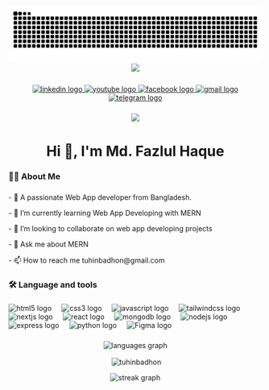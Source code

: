 <img src="https://raw.githubusercontent.com/Tuhinbadhon/Tuhinbadhon/output/snake.svg" alt="Snake animation" />

<div align="center">
  <img height="277" src="https://i.ibb.co/G3CcMYN/building-webpage.gif"  />
<!--  <img src="" align="right" width="320" height="240"> -->

</div>

###

<div align="center">
  <a href="https://www.linkedin.com/in/md-fazlul-haque-bd" onclick="window.open(this.href, '_blank'); return false;">
    <img src="https://img.shields.io/static/v1?message=LinkedIn&logo=linkedin&label=&color=0077B5&logoColor=white&labelColor=&style=for-the-badge" height="25" alt="linkedin logo"  />
  </a>
  <a href="https://www.youtube.com/channel/UCjIYyb2Eh1DjN2L2OvSUc3Q" target="_blank">
    <img src="https://img.shields.io/static/v1?message=Youtube&logo=youtube&label=&color=FF0000&logoColor=white&labelColor=&style=for-the-badge" height="25" alt="youtube logo"  />
  </a>
  <a href="https://www.facebook.com/tuhinbadhon" target="_blank">
    <img src="https://img.shields.io/static/v1?message=Facebook&logo=facebook&label=&color=1877F2&logoColor=white&labelColor=&style=for-the-badge" height="25" alt="facebook logo"  />
  </a>
  <a href="mailto: tuhinbadhon@gmail.com" target="_blank">
    <img src="https://img.shields.io/static/v1?message=Gmail&logo=gmail&label=&color=D14836&logoColor=white&labelColor=&style=for-the-badge" height="25" alt="gmail logo"  />
  </a>
  <a href="https://t.me/fazlulhaque04" target="_blank">
    <img src="https://img.shields.io/static/v1?message=Telegram&logo=telegram&label=&color=2CA5E0&logoColor=white&labelColor=&style=for-the-badge" height="25" alt="telegram logo"  />
  </a>
</div>

###

<div align="center">
  <img src="https://visitor-badge.laobi.icu/badge?page_id=Tuhinbadhon.Tuhinbadhon&"  />
</div>

###

<h1 align="center">Hi 👋, I'm Md. Fazlul Haque</h1>

###

<h3 align="left">👩‍💻  About Me</h3>

###

<p align="left">- 🔭 A passionate Web App developer from Bangladesh.</p>
<p align="left">- 🌱 I’m currently learning Web App Developing with MERN</p>
<p align="left">- 👯 I’m looking to collaborate on web app developing projects</p>
<p align="left">- 💬 Ask me about MERN</p>
<p align="left">- 📫 How to reach me tuhinbadhon@gmail.com</p>



###

<h3 align="left">🛠 Language and tools</h3>

###

<div align="left">
  <img src="https://cdn.jsdelivr.net/gh/devicons/devicon/icons/html5/html5-original.svg" height="40" alt="html5 logo"  />
<img width="12" />
<img src="https://cdn.jsdelivr.net/gh/devicons/devicon/icons/css3/css3-original.svg" height="40" alt="css3 logo"  />
  <img width="12" />
  <img src="https://cdn.jsdelivr.net/gh/devicons/devicon/icons/javascript/javascript-original.svg" height="40" alt="javascript logo"  />
  <img width="12" />
  <img src="https://i.ibb.co/cY94XSh/free-tailwind-icon-2x.png" height="40" alt="tailwindcss logo"  />
<img width="12" />
<img src="https://cdn.jsdelivr.net/gh/devicons/devicon/icons/nextjs/nextjs-original.svg" height="40" alt="nextjs logo"  />
 <img width="12" />
  <img src="https://cdn.jsdelivr.net/gh/devicons/devicon/icons/react/react-original.svg" height="40" alt="react logo"  />
  <img width="12" />
  <img src="https://cdn.jsdelivr.net/gh/devicons/devicon/icons/mongodb/mongodb-original.svg" height="40" alt="mongodb logo"  />
  <img width="12" />
  <img src="https://cdn.jsdelivr.net/gh/devicons/devicon/icons/nodejs/nodejs-original.svg" height="40" alt="nodejs logo"  />
  <img width="12" />
  <img src="https://cdn.jsdelivr.net/gh/devicons/devicon/icons/express/express-original.svg" height="40" alt="express logo"  />
<img width="12" />
   <img src="https://cdn.jsdelivr.net/gh/devicons/devicon/icons/python/python-original.svg" height="40" alt="python logo"  />
  <img width="12" />
  <img src="https://cdn.jsdelivr.net/gh/devicons/devicon/icons/figma/figma-original.svg" height="40" alt="Figma logo" />
<img width="12" />

  

###

<h3 align="left"></h3>

###

<div align="center">
  <img src="https://github-readme-stats.vercel.app/api/top-langs?username=Tuhinbadhon&locale=en&hide_title=false&layout=compact&card_width=320&langs_count=5&theme=dracula&hide_border=false&order=2" height="150" alt="languages graph"  />
 
<p>&nbsp;<img align="center" src="https://github-readme-stats.vercel.app/api?username=Tuhinbadhon&show_icons=true&locale=en&theme=dark&hide_border=false&order=2" alt="tuhinbadhon" /></p>
  <img src="https://streak-stats.demolab.com?user=Tuhinbadhon&locale=en&mode=weekly&theme=dark&hide_border=false&border_radius=5&order=3" height="220" alt="streak graph"  />
</div>

###
